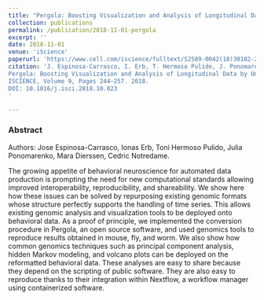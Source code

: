 ```yaml
---
title: "Pergola: Boosting Visualization and Analysis of Longitudinal Data by Unlocking Genomic Analysis Tools"
collection: publications
permalink: /publication/2018-11-01-pergola
excerpt: ''
date: 2018-11-01
venue: 'iScience'
paperurl: 'https://www.cell.com/iscience/fulltext/S2589-0042(18)30182-2'
citation: 'J. Espinosa-Carrasco, I. Erb, T. Hermoso Pulido, J. Ponomarenko, M. Dierssen, C. Notredame, 
Pergola: Boosting Visualization and Analysis of Longitudinal Data by Unlocking Genomic Analysis Tools, 
ISCIENCE, Volume 9, Pages 244–257. 2018. 
DOI: 10.1016/j.isci.2018.10.023
'

---
```

### Abstract

Authors: Jose Espinosa-Carrasco, Ionas Erb, Toni Hermoso Pulido, Julia Ponomarenko, Mara Dierssen, Cedric Notredame.

The growing appetite of behavioral neuroscience for automated data production is prompting the need for new 
computational standards allowing improved interoperability, reproducibility, and shareability. We show here how these 
issues can be solved by repurposing existing genomic formats whose structure perfectly supports the handling of time 
series. This allows existing genomic analysis and visualization tools to be deployed onto behavioral data. As a proof 
of principle, we implemented the conversion procedure in Pergola, an open source software, and used genomics tools to 
reproduce results obtained in mouse, fly, and worm. We also show how common genomics techniques such as principal 
component analysis, hidden Markov modeling, and volcano plots can be deployed on the reformatted behavioral data. These 
analyses are easy to share because they depend on the scripting of public software. They are also easy to reproduce 
thanks to their integration within Nextflow, a workflow manager using containerized software.

